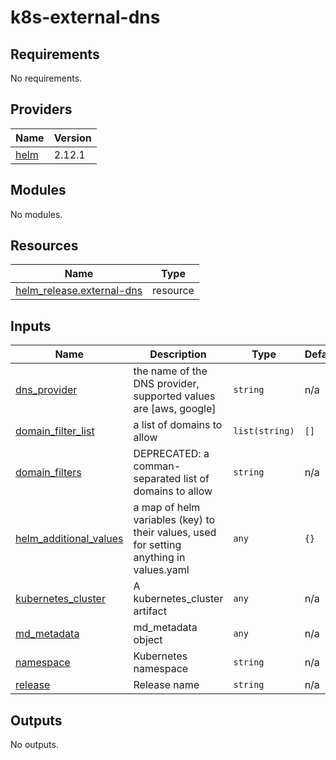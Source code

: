 # k8s-external-dns

<!-- BEGINNING OF PRE-COMMIT-TERRAFORM DOCS HOOK -->
## Requirements

No requirements.

## Providers

| Name | Version |
|------|---------|
| <a name="provider_helm"></a> [helm](#provider\_helm) | 2.12.1 |

## Modules

No modules.

## Resources

| Name | Type |
|------|------|
| [helm_release.external-dns](https://registry.terraform.io/providers/hashicorp/helm/latest/docs/resources/release) | resource |

## Inputs

| Name | Description | Type | Default | Required |
|------|-------------|------|---------|:--------:|
| <a name="input_dns_provider"></a> [dns\_provider](#input\_dns\_provider) | the name of the DNS provider, supported values are [aws, google] | `string` | n/a | yes |
| <a name="input_domain_filter_list"></a> [domain\_filter\_list](#input\_domain\_filter\_list) | a list of domains to allow | `list(string)` | `[]` | no |
| <a name="input_domain_filters"></a> [domain\_filters](#input\_domain\_filters) | DEPRECATED: a comman-separated list of domains to allow | `string` | n/a | yes |
| <a name="input_helm_additional_values"></a> [helm\_additional\_values](#input\_helm\_additional\_values) | a map of helm variables (key) to their values, used for setting anything in values.yaml | `any` | `{}` | no |
| <a name="input_kubernetes_cluster"></a> [kubernetes\_cluster](#input\_kubernetes\_cluster) | A kubernetes\_cluster artifact | `any` | n/a | yes |
| <a name="input_md_metadata"></a> [md\_metadata](#input\_md\_metadata) | md\_metadata object | `any` | n/a | yes |
| <a name="input_namespace"></a> [namespace](#input\_namespace) | Kubernetes namespace | `string` | n/a | yes |
| <a name="input_release"></a> [release](#input\_release) | Release name | `string` | n/a | yes |

## Outputs

No outputs.
<!-- END OF PRE-COMMIT-TERRAFORM DOCS HOOK -->
